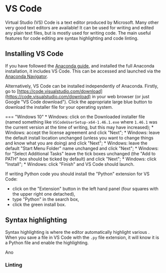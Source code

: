 # VS Code

Virtual Studio (VS) Code is a text editor produced by Microsoft. Many other very good text editors
are available! It can be used for writing and edited any plain text files, but is mostly used for
writing code. The main useful features for code editing are syntax highlighting and code linting.

## Installing VS Code

If you have followed the [Anaconda guide](../demo-anaconda/index.html), and installed the full
Anaconda installation, it includes VS Code. This can be accessed and launched via the [Anaconda
Navigator](../demo-anaconda/index.html#anaconda-navigator).

Alternatively, VS Code can be installed independently of Anaconda. Firstly, go to
[https://code.visualstudio.com/download](https://code.visualstudio.com/download) in your web browser
(or just Google "VS Code download"). Click the appropriate large blue button to download the
installer file for your operating system.

=== "Windows 10"
    * Windows: click on the Downloaded installer file (named something like
      `VSCodeUserSetup-x64-1.46.1.exe` where `1.46.1` was the current version at the time of writing,
      but this may have increased);
    * Windows: accept the license agreement and click "Next";
    * Windows: leave the default install location unchanged (unless you want to change things and know what you are doing) and click "Next";
    * Windows: leave the default "Start Menu Folder" name unchanged and click "Next";
    * Windows: for "Select Additional Tasks" leave the tick boxes unchanged (the "Add to PATH" box should be ticked by default) and click "Next";
    * Windows: click "Install";
    * Windows: click "Finish" and VS Code should launch.


If writing Python code you should install the "Python" extension for VS Code:

 * click on the "Extension" button in the left hand panel (four squares with the upper right one detached),
 * type "Python" in the search box,
 * click the green install box.

## Syntax highlighting

Syntax highlighting is where the editor automatically highlight various . When you save a file in VS
Code with the `.py` file extension, it will know it is a Python file and enable the highlighting.

Ano

### Linting